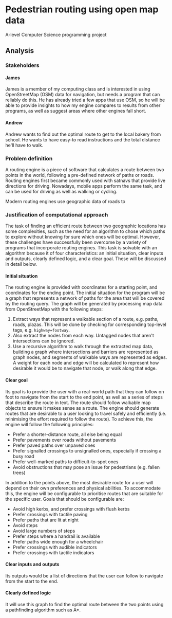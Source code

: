 # Pedestrian routing using open map data

A-level Computer Science programming project

## Analysis

### Stakeholders

#### James

James is a member of my computing class and is interested in using OpenStreetMap (OSM) data for navigation, but needs a program that can reliably do this. He has already tried a few apps that use OSM, so he will be able to provide insights to how my engine compares to results from other programs, as well as suggest areas where other engines fall short.

#### Andrew

Andrew wants to find out the optimal route to get to the local bakery from school. He wants to have easy-to read instructions and the total distance he'll have to walk.

<!-- Ili?? -->

### Problem definition

A routing engine is a piece of software that calculates a route between two points in the world, following a pre-defined network of paths or roads. Routing engines first became commonly used with satnavs that provide live directions for driving. Nowadays, mobile apps perform the same task, and can be used for driving as well as walking or cycling.

Modern routing engines use geographic data of roads to 
<!-- TODO -->

### Justification of computational approach

The task of finding an efficient route between two geographic locations has some complexities, such as the need for an algorithm to chose which paths to explore without knowing for sure which ones will be optimal. However, these challenges have successfully been overcome by a variety of programs that incorporate routing engines. This task is solvable with an algorithm because it of four characteristics: an initial situation, clear inputs and outputs, clearly defined logic, and a clear goal. These will be discussed in detail below.

#### Initial situation

The routing engine is provided with coordinates for a starting point, and coordinates for the ending point. The initial situation for the program will be a graph that represents a network of paths for the area that will be covered by the routing query. The graph will be generated by processing map data from OpenStreetMap with the following steps:

1. Extract ways that represent a walkable section of a route, e.g. paths, roads, plazas. This will be done by checking for corresponding top-level tags, e.g. `highway=footway`.
2. Also extract the nodes from each way. Untagged nodes that aren't intersections can be ignored.
3. Use a recursive algorithm to walk through the extracted map data, building a graph where intersections and barriers are represented as graph nodes, and segments of walkable ways are represented as edges. A weight for each node and edge will be calculated to represent how desirable it would be to navigate that node, or walk along that edge.

#### Clear goal

Its goal is to provide the user with a real-world path that they can follow on foot to navigate from the start to the end point, as well as a series of steps that describe the route in text. The route should follow walkable map objects to ensure it makes sense as a route. The engine should generate routes that are desirable to a user looking to travel safely and efficiently (i.e. minimising the effort required to follow the route).<!-- Planing walks for leisure (e.g. circular path walks through woods) --> To achieve this, the engine will follow the following principles:

* Prefer a shorter-distance route, all else being equal
* Prefer pavements over roads without pavements
* Prefer paved paths over unpaved ones
* Prefer signalled crossings to unsignalled ones, especially if crossing a busy road
* Prefer well-marked paths to difficult-to-spot ones
* Avoid obstructions that may pose an issue for pedestrians (e.g. fallen trees)

In addition to the points above, the most desirable route for a user will depend on their own preferences and physical abilities. To accommodate this, the engine will be configurable to prioritise routes that are suitable for the specific user. Goals that should be configurable are:

* Avoid high kerbs, and prefer crossings with flush kerbs
* Prefer crossings with tactile paving
* Prefer paths that are lit at night
* Avoid steps
* Avoid large numbers of steps
* Prefer steps where a handrail is available
* Prefer paths wide enough for a wheelchair
* Prefer crossings with audible indicators
* Prefer crossings with tactile indicators

#### Clear inputs and outputs

Its outputs would be a list of directions that the user can follow to navigate from the start to the end.

#### Clearly defined logic

It will use this graph to find the optimal route between the two points using a pathfinding algorithm such as A*.
